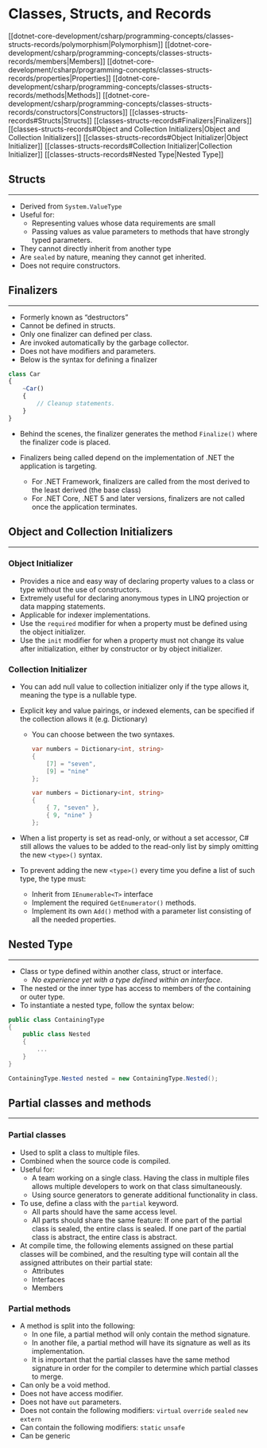 # Classes, Structs, and Records

[[dotnet-core-development/csharp/programming-concepts/classes-structs-records/polymorphism|Polymorphism]]
[[dotnet-core-development/csharp/programming-concepts/classes-structs-records/members|Members]]
[[dotnet-core-development/csharp/programming-concepts/classes-structs-records/properties|Properties]]
[[dotnet-core-development/csharp/programming-concepts/classes-structs-records/methods|Methods]]
[[dotnet-core-development/csharp/programming-concepts/classes-structs-records/constructors|Constructors]]
[[classes-structs-records#Structs|Structs]]
[[classes-structs-records#Finalizers|Finalizers]]
[[classes-structs-records#Object and Collection Initializers|Object and Collection Initializers]]
	[[classes-structs-records#Object Initializer|Object Initializer]]
	[[classes-structs-records#Collection Initializer|Collection Initializer]]
[[classes-structs-records#Nested Type|Nested Type]]

## Structs

---

- Derived from `System.ValueType`
- Useful for:
    - Representing values whose data requirements are small
    - Passing values as value parameters to methods that have strongly typed parameters.
- They cannot directly inherit from another type
- Are `sealed` by nature, meaning they cannot get inherited.
- Does not require constructors.

## Finalizers

---

- Formerly known as “destructors”
- Cannot be defined in structs.
- Only one finalizer can defined per class.
- Are invoked automatically by the garbage collector.
- Does not have modifiers and parameters.
- Below is the syntax for defining a finalizer

```jsx
class Car
{
	~Car()
	{
		// Cleanup statements.
	}
}
```

- Behind the scenes, the finalizer generates the method `Finalize()` where the finalizer code is placed.
    
- Finalizers being called depend on the implementation of .NET the application is targeting.
    - For .NET Framework, finalizers are called from the most derived to the least derived (the base class)
    - For .NET Core, .NET 5 and later versions, finalizers are not called once the application terminates.

## Object and Collection Initializers

---

### Object Initializer

- Provides a nice and easy way of declaring property values to a class or type without the use of constructors.    
- Extremely useful for declaring anonymous types in LINQ projection or data mapping statements.
- Applicable for indexer implementations.
- Use the `required` modifier for when a property must be defined using the object initializer.
- Use the `init` modifier for when a property must not change its value after initialization, either by constructor or by object initializer.

### Collection Initializer

- You can add null value to collection initializer only if the type allows it, meaning the type is a nullable type.
- Explicit key and value pairings, or indexed elements, can be specified if the collection allows it (e.g. Dictionary)
    - You can choose between the two syntaxes.
        
        ```csharp
        var numbers = Dictionary<int, string>
        {
        	[7] = "seven",
        	[9] = "nine"
        };
        ```
        
        ```csharp
        var numbers = Dictionary<int, string>
        {
        	{ 7, "seven" },
        	{ 9, "nine" }
        };
        ```
        
- When a list property is set as read-only, or without a set accessor, C# still allows the values to be added to the read-only list by simply omitting the new `<type>()` syntax.
    
- To prevent adding the new `<type>()` every time you define a list of such type, the type must:
    - Inherit from `IEnumerable<T>` interface
    - Implement the required `GetEnumerator()` methods.
    - Implement its own `Add()` method with a parameter list consisting of all the needed properties.

## Nested Type

---

- Class or type defined within another class, struct or interface.
    - _No experience yet with a type defined within an interface_.
- The nested or the inner type has access to members of the containing or outer type.
- To instantiate a nested type, follow the syntax below:

```csharp
public class ContainingType
{
	public class Nested
	{
		...
	}
}

ContainingType.Nested nested = new ContainingType.Nested();
```

## Partial classes and methods

---

### Partial classes

- Used to split a class to multiple files.
- Combined when the source code is compiled.
- Useful for:
    - A team working on a single class. Having the class in multiple files allows multiple developers to work on that class simultaneously.
    - Using source generators to generate additional functionality in class.
- To use, define a class with the `partial` keyword.
    - All parts should have the same access level.
    - All parts should share the same feature: If one part of the partial class is sealed, the entire class is sealed. If one part of the partial class is abstract, the entire class is abstract.
- At compile time, the following elements assigned on these partial classes will be combined, and the resulting type will contain all the assigned attributes on their partial state:
    - Attributes
    - Interfaces
    - Members

### Partial methods

- A method is split into the following:
    - In one file, a partial method will only contain the method signature.
    - In another file, a partial method will have its signature as well as its implementation.
    - It is important that the partial classes have the same method signature in order for the compiler to determine which partial classes to merge.
- Can only be a void method.
- Does not have access modifier.
- Does not have `out` parameters.
- Does not contain the following modifiers: `virtual` `override` `sealed` `new` `extern`
- Can contain the following modifiers: `static` `unsafe`
- Can be generic